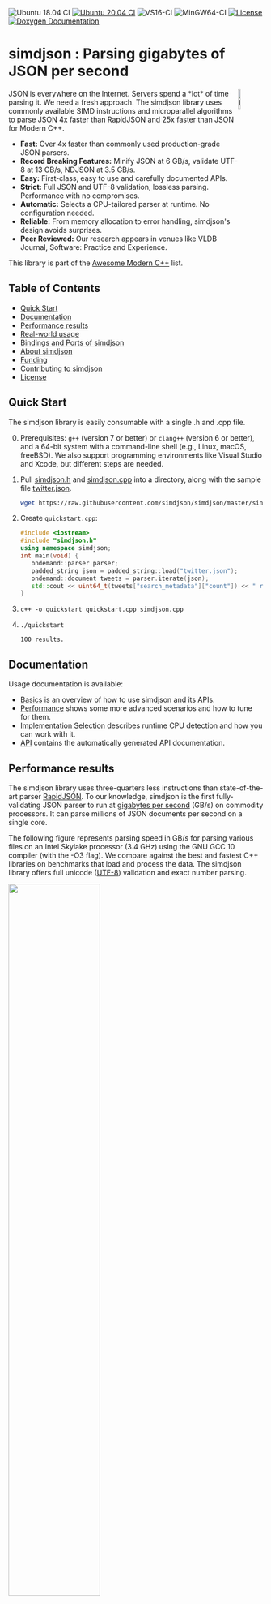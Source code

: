 <!-- markdownlint-disable-next-line first-line-h1 -->
![Ubuntu 18.04 CI](https://github.com/simdjson/simdjson/workflows/Ubuntu%2018.04%20CI%20(GCC%207)/badge.svg)
[![Ubuntu 20.04 CI](https://github.com/simdjson/simdjson/workflows/Ubuntu%2020.04%20CI%20(GCC%209)/badge.svg)](https://simdjson.org/plots.html)
![VS16-CI](https://github.com/simdjson/simdjson/workflows/VS16-CI/badge.svg)
![MinGW64-CI](https://github.com/simdjson/simdjson/workflows/MinGW64-CI/badge.svg)
[![License][license img]][license]  [![Doxygen Documentation](https://img.shields.io/badge/docs-doxygen-green.svg)](https://simdjson.org/api/1.0.0/index.html)

simdjson : Parsing gigabytes of JSON per second
===============================================

<img src="images/logo.png" alt="logo" width="10%" style="float: right">
JSON is everywhere on the Internet. Servers spend a *lot* of time parsing it. We need a fresh
approach. The simdjson library uses commonly available SIMD instructions and microparallel algorithms
to parse JSON 4x  faster than RapidJSON and 25x faster than JSON for Modern C++.

* **Fast:** Over 4x faster than commonly used production-grade JSON parsers.
* **Record Breaking Features:** Minify JSON  at 6 GB/s, validate UTF-8  at 13 GB/s,  NDJSON at 3.5 GB/s.
* **Easy:** First-class, easy to use and carefully documented APIs.
* **Strict:** Full JSON and UTF-8 validation, lossless parsing. Performance with no compromises.
* **Automatic:** Selects a CPU-tailored parser at runtime. No configuration needed.
* **Reliable:** From memory allocation to error handling, simdjson's design avoids surprises.
* **Peer Reviewed:** Our research appears in venues like VLDB Journal, Software: Practice and Experience.

This library is part of the [Awesome Modern C++](https://awesomecpp.com) list.

Table of Contents
-----------------

* [Quick Start](#quick-start)
* [Documentation](#documentation)
* [Performance results](#performance-results)
* [Real-world usage](#real-world-usage)
* [Bindings and Ports of simdjson](#bindings-and-ports-of-simdjson)
* [About simdjson](#about-simdjson)
* [Funding](#funding)
* [Contributing to simdjson](#contributing-to-simdjson)
* [License](#license)

Quick Start
-----------

The simdjson library is easily consumable with a single .h and .cpp file.

0. Prerequisites: `g++` (version 7 or better) or `clang++` (version 6 or better), and a 64-bit
   system with a command-line shell (e.g., Linux, macOS, freeBSD). We also support programming
   environments like Visual Studio and Xcode, but different steps are needed.
1. Pull [simdjson.h](singleheader/simdjson.h) and [simdjson.cpp](singleheader/simdjson.cpp) into a
   directory, along with the sample file [twitter.json](jsonexamples/twitter.json).

   ```bash
   wget https://raw.githubusercontent.com/simdjson/simdjson/master/singleheader/simdjson.h https://raw.githubusercontent.com/simdjson/simdjson/master/singleheader/simdjson.cpp https://raw.githubusercontent.com/simdjson/simdjson/master/jsonexamples/twitter.json
   ```

2. Create `quickstart.cpp`:

   ```c++
   #include <iostream>
   #include "simdjson.h"
   using namespace simdjson;
   int main(void) {
      ondemand::parser parser;
      padded_string json = padded_string::load("twitter.json");
      ondemand::document tweets = parser.iterate(json);
      std::cout << uint64_t(tweets["search_metadata"]["count"]) << " results." << std::endl;
   }
   ```

3. `c++ -o quickstart quickstart.cpp simdjson.cpp`
4. `./quickstart`

   ```text
   100 results.
   ```

Documentation
-------------

Usage documentation is available:

* [Basics](doc/basics.md) is an overview of how to use simdjson and its APIs.
* [Performance](doc/performance.md) shows some more advanced scenarios and how to tune for them.
* [Implementation Selection](doc/implementation-selection.md) describes runtime CPU detection and
  how you can work with it.
* [API](https://simdjson.org/api/1.0.0/annotated.html) contains the automatically generated API documentation.

Performance results
-------------------

The simdjson library uses three-quarters less instructions than state-of-the-art parser [RapidJSON](https://rapidjson.org). To our knowledge, simdjson is the first fully-validating JSON parser
to run at [gigabytes per second](https://en.wikipedia.org/wiki/Gigabyte) (GB/s) on commodity processors. It can parse millions of JSON documents per second on a single core.

The following figure represents parsing speed in GB/s for parsing various files
on an Intel Skylake processor (3.4 GHz) using the GNU GCC 10 compiler (with the -O3 flag).
We compare against the best and fastest C++ libraries on benchmarks that load and process the data.
The simdjson library offers full unicode ([UTF-8](https://en.wikipedia.org/wiki/UTF-8)) validation and exact
number parsing.

<img src="doc/rome.png" width="60%">

The simdjson library offers high speed whether it processes tiny files (e.g., 300 bytes)
or larger files (e.g., 3MB). The following plot presents parsing
speed for [synthetic files over various sizes generated with a script](https://github.com/simdjson/simdjson_experiments_vldb2019/blob/master/experiments/growing/gen.py) on a 3.4 GHz Skylake processor (GNU GCC 9, -O3).

<img src="doc/growing.png" width="60%">

[All our experiments are reproducible](https://github.com/simdjson/simdjson_experiments_vldb2019).

For NDJSON files, we can exceed 3 GB/s with [our  multithreaded parsing functions](https://github.com/simdjson/simdjson/blob/master/doc/parse_many.md).

Real-world usage
----------------

* [Microsoft FishStore](https://github.com/microsoft/FishStore)
* [Yandex ClickHouse](https://github.com/yandex/ClickHouse)
* [Clang Build Analyzer](https://github.com/aras-p/ClangBuildAnalyzer)
* [Shopify HeapProfiler](https://github.com/Shopify/heap-profiler)

If you are planning to use simdjson in a product, please work from one of our releases.

Bindings and Ports of simdjson
------------------------------

We distinguish between "bindings" (which just wrap the C++ code) and a port to another programming language (which reimplements everything).

* [ZippyJSON](https://github.com/michaeleisel/zippyjson): Swift bindings for the simdjson project.
* [libpy_simdjson](https://github.com/gerrymanoim/libpy_simdjson/): high-speed Python bindings for simdjson using [libpy](https://github.com/quantopian/libpy).
* [pysimdjson](https://github.com/TkTech/pysimdjson): Python bindings for the simdjson project.
* [cysimdjson](https://github.com/TeskaLabs/cysimdjson): high-speed Python bindings for the simdjson project.
* [simdjson-rs](https://github.com/simd-lite): Rust port.
* [simdjson-rust](https://github.com/SunDoge/simdjson-rust): Rust wrapper (bindings).
* [SimdJsonSharp](https://github.com/EgorBo/SimdJsonSharp): C# version for .NET Core (bindings and full port).
* [simdjson_nodejs](https://github.com/luizperes/simdjson_nodejs): Node.js bindings for the simdjson project.
* [simdjson_php](https://github.com/crazyxman/simdjson_php): PHP bindings for the simdjson project.
* [simdjson_ruby](https://github.com/saka1/simdjson_ruby): Ruby bindings for the simdjson project.
* [fast_jsonparser](https://github.com/anilmaurya/fast_jsonparser): Ruby bindings for the simdjson project.
* [simdjson-go](https://github.com/minio/simdjson-go): Go port using Golang assembly.
* [rcppsimdjson](https://github.com/eddelbuettel/rcppsimdjson): R bindings.
* [simdjson_erlang](https://github.com/ChomperT/simdjson_erlang): erlang bindings.
* [lua-simdjson](https://github.com/FourierTransformer/lua-simdjson): lua bindings.
* [hermes-json](https://hackage.haskell.org/package/hermes-json): haskell bindings.

About simdjson
--------------

The simdjson library takes advantage of modern microarchitectures, parallelizing with SIMD vector
instructions, reducing branch misprediction, and reducing data dependency to take advantage of each
CPU's multiple execution cores.

Some people [enjoy reading our paper](https://arxiv.org/abs/1902.08318): A description of the design
and implementation of simdjson is in our research article:

* Geoff Langdale, Daniel Lemire, [Parsing Gigabytes of JSON per Second](https://arxiv.org/abs/1902.08318), VLDB Journal 28 (6), 2019.

We have an in-depth paper focused on the UTF-8 validation:

* John Keiser, Daniel Lemire, [Validating UTF-8 In Less Than One Instruction Per Byte](https://arxiv.org/abs/2010.03090), Software: Practice & Experience 51 (5), 2021.

We also have an informal [blog post providing some background and context](https://branchfree.org/2019/02/25/paper-parsing-gigabytes-of-json-per-second/).

For the video inclined:

[![simdjson at QCon San Francisco 2019](http://img.youtube.com/vi/wlvKAT7SZIQ/0.jpg)](http://www.youtube.com/watch?v=wlvKAT7SZIQ)

(It was the best voted talk, we're kinda proud of it.)

Funding
-------

The work is supported by the Natural Sciences and Engineering Research Council of Canada under grant
number RGPIN-2017-03910.

[license]: LICENSE
[license img]: https://img.shields.io/badge/License-Apache%202-blue.svg

Contributing to simdjson
------------------------

Head over to [CONTRIBUTING.md](CONTRIBUTING.md) for information on contributing to simdjson, and
[HACKING.md](HACKING.md) for information on source, building, and architecture/design.

License
-------

This code is made available under the [Apache License 2.0](https://www.apache.org/licenses/LICENSE-2.0.html).

Under Windows, we build some tools using the windows/dirent_portable.h file (which is outside our library code): it under the liberal (business-friendly) MIT license.

For compilers that do not support [C++17](https://en.wikipedia.org/wiki/C%2B%2B17), we bundle the string-view library which is published under the [Boost license](http://www.boost.org/LICENSE_1_0.txt). Like the Apache license, the Boost license is a permissive license allowing commercial redistribution.

For efficient number serialization, we bundle Florian Loitsch's implementation of the Grisu2 algorithm for binary to decimal floating-point numbers. The implementation was slightly modified by JSON for Modern C++ library. Both Florian Loitsch's implementation and JSON for Modern C++ are provided under the MIT license.

For runtime dispatching, we use some code from the PyTorch project licensed under 3-clause BSD.
